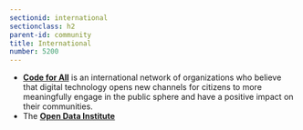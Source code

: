 ```yaml
---
sectionid: international
sectionclass: h2
parent-id: community
title: International
number: 5200
---
```


- **[Code for All](https://codeforall.org/)** is an international network of organizations who believe that digital technology opens new channels for citizens to more meaningfully engage in the public sphere and have a positive impact on their communities.
- The **[Open Data Institute](http://theodi.org)**
